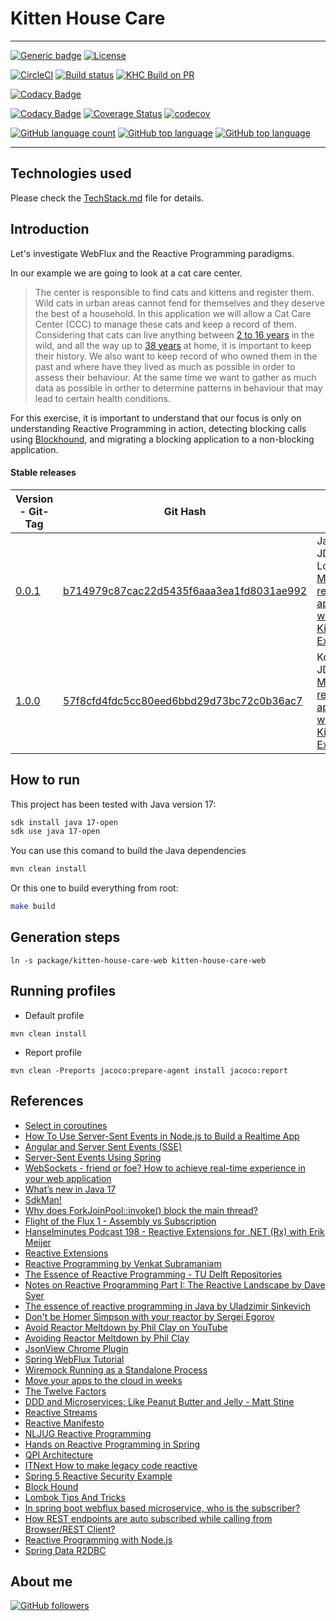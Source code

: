# Kitten House Care

---


[![Generic badge](https://img.shields.io/static/v1.svg?label=GitHub&message=Kitten%20House%20Care%20🐱&color=informational)](https://github.com/jesperancinha/kitten-house-care-parent) 
[![License](https://img.shields.io/badge/License-Apache%202.0-blue.svg)](https://opensource.org/licenses/Apache-2.0)

[![CircleCI](https://circleci.com/bb/jesperancinha/kitten-house-care-parent.svg?style=svg)](https://circleci.com/bb/jesperancinha/kitten-house-care-parent)
[![Build status](https://ci.appveyor.com/api/projects/status/jnsit0favwu0j0w0?svg=true)](https://ci.appveyor.com/project/jesperancinha/kitten-house-care-parent)
[![KHC Build on PR](https://github.com/jesperancinha/kitten-house-care-parent/actions/workflows/kitten-hc-pull-request.yml/badge.svg)](https://github.com/jesperancinha/kitten-house-care-parent/actions/workflows/kitten-hc-pull-request.yml)

[![Codacy Badge](https://app.codacy.com/project/badge/Grade/b7c544d2f59644249ba624b8bd6cdd74)](https://www.codacy.com/gh/jesperancinha/kitten-house-care-parent/dashboard?utm_source=github.com&amp;utm_medium=referral&amp;utm_content=jesperancinha/kitten-house-care-parent&amp;utm_campaign=Badge_Grade)

[![Codacy Badge](https://app.codacy.com/project/badge/Coverage/b7c544d2f59644249ba624b8bd6cdd74)](https://www.codacy.com/gh/jesperancinha/kitten-house-care-parent/dashboard?utm_source=github.com&utm_medium=referral&utm_content=jesperancinha/kitten-house-care-parent&utm_campaign=Badge_Coverage)
[![Coverage Status](https://coveralls.io/repos/github/jesperancinha/kitten-house-care-parent/badge.svg?branch=main)](https://coveralls.io/github/jesperancinha/kitten-house-care-parent?branch=main)
[![codecov](https://codecov.io/github/jesperancinha/kitten-house-care-parent/branch/main/graph/badge.svg?token=NMKeAhTQOt)](https://codecov.io/github/jesperancinha/kitten-house-care-parent)

[![GitHub language count](https://img.shields.io/github/languages/count/jesperancinha/kitten-house-care-parent.svg)](#)
[![GitHub top language](https://img.shields.io/github/languages/top/jesperancinha/kitten-house-care-parent.svg)](#)
[![GitHub top language](https://img.shields.io/github/languages/code-size/jesperancinha/kitten-house-care-parent.svg)](#)

---

## Technologies used

Please check the [TechStack.md](TechStack.md) file for details.

## Introduction

Let's investigate WebFlux and the Reactive Programming paradigms.

In our example we are going to look at a cat care center.

>The center is responsible to find cats and kittens and register them. Wild cats in urban areas cannot fend for themselves and they deserve the best of a household. In this application we will allow a Cat Care Center (CCC) to manage these cats and keep a record of them. Considering that cats can live anything between [2 to 16 years](https://www.mcvoordieren.nl/hoe-oud-wordt-een-kat) in the wild, and all the way up to [38 years](https://en.wikipedia.org/wiki/Creme_Puff_\(cat\)) at home, it is important to keep their history. We also want to keep record of who owned them in the past and where have they lived as much as possible in order to assess their behaviour. At the same time we want to gather as much data as possible in orther to determine patterns in behaviour that may lead to certain health conditions.

For this exercise, it is important to understand that our focus is only on understanding Reactive Programming in action, detecting blocking calls using [Blockhound](https://github.com/reactor/BlockHound), and migrating a blocking application to a non-blocking application. 

#### Stable releases

| Version  - Git-Tag                                                            | Git Hash                                                                                                         | Purpose                                                                                                                                                                     |
|-------------------------------------------------------------------------------|------------------------------------------------------------------------------------------------------------------|-----------------------------------------------------------------------------------------------------------------------------------------------------------------------------|
| [0.0.1](https://github.com/jesperancinha/kitten-house-care-parent/tree/0.0.1) | [b714979c87cac22d5435f6aaa3ea1fd8031ae992](https://github.com/jesperancinha/kitten-house-care-parent/tree/0.0.1) | Java with JDK17 and Lombok - [Making reactive applications with a Kitten Care Example](https://joaofilipesabinoesperancinha.nl/blog/blog6-reactive-with-kittens/index.html) |
| [1.0.0](https://github.com/jesperancinha/kitten-house-care-parent/tree/1.0.0) | [57f8cfd4fdc5cc80eed6bbd29d73bc72c0b36ac7](https://github.com/jesperancinha/kitten-house-care-parent/tree/1.0.0) | Kotlin with JDK17 - [Making reactive applications with a Kitten Care Example](https://joaofilipesabinoesperancinha.nl/blog/blog6-reactive-with-kittens/index.html)          |

## How to run
This project has been tested with Java version 17:

```bash
sdk install java 17-open
sdk use java 17-open
```

You can use this comand to build the Java dependencies

```bash
mvn clean install
```

Or this one to build everything from root:

```bash
make build
```

## Generation steps

```shell
ln -s package/kitten-house-care-web kitten-house-care-web
```

## Running profiles

-  Default profile

```shell
mvn clean install
```

-   Report profile

```shell
mvn clean -Preports jacoco:prepare-agent install jacoco:report 
```

## References

-   [Select in coroutines](https://kt.academy/article/cc-select)
-   [How To Use Server-Sent Events in Node.js to Build a Realtime App](https://www.digitalocean.com/community/tutorials/nodejs-server-sent-events-build-realtime-app)
-   [Angular and Server Sent Events (SSE)](https://bartoszgajda.com/2019/12/22/angular-and-server-sent-events-sse/)
-   [Server-Sent Events Using Spring](https://dzone.com/articles/server-sent-events-using-spring)
-   [WebSockets - friend or foe? How to achieve real-time experience in your web application](https://nexocode.com/blog/posts/websockets-friend-or-foe/)
-   [What’s new in Java 17](https://medium.com/javarevisited/whats-new-in-java-17-e94b033ef211)
-   [SdkMan!](https://sdkman.io/)
-   [Why does ForkJoinPool::invoke() block the main thread?](https://stackoverflow.com/questions/52591776/why-does-forkjoinpoolinvoke-block-the-main-thread)
-   [Flight of the Flux 1 - Assembly vs Subscription](https://spring.io/blog/2019/03/06/flight-of-the-flux-1-assembly-vs-subscription)
-   [Hanselminutes Podcast 198 - Reactive Extensions for .NET (Rx) with Erik Meijer](https://www.hanselman.com/blog/HanselminutesPodcast198ReactiveExtensionsForNETRxWithErikMeijer.aspx)
-   [Reactive Extensions](https://docs.microsoft.com/en-us/previous-versions/dotnet/reactive-extensions/hh242985(v=vs.103)?redirectedfrom=MSDN)
-   [Reactive Programming by Venkat Subramaniam](https://www.youtube.com/watch?v=weWSYIUdX6c)
-   [The Essence of Reactive Programming - TU Delft Repositories](https://repository.tudelft.nl/islandora/object/uuid:bd900036-40f4-432d-bfab-425cdebc466e/datastream/OBJ/download)
-   [Notes on Reactive Programming Part I: The Reactive Landscape by Dave Syer](https://dzone.com/articles/notes-on-reactive-programming-part-i-the-reactive)
-   [The essence of reactive programming in Java by Uladzimir Sinkevich](https://www.scnsoft.com/blog/java-reactive-programming)
-   [Don't be Homer Simpson with your reactor by Sergei Egorov](https://www.slideshare.net/Pivotal/dont-be-homer-simpson-with-your-reactor)
-   [Avoid Reactor Meltdown by Phil Clay on YouTube](https://www.youtube.com/watch?v=xCu73WVg8Ps)
-   [Avoiding Reactor Meltdown by Phil Clay](https://github.com/philsttr/avoiding-reactor-meltdown)
-   [JsonView Chrome Plugin](https://chrome.google.com/webstore/detail/jsonview/chklaanhfefbnpoihckbnefhakgolnmc)
-   [Spring WebFlux Tutorial](https://howtodoinjava.com/spring-webflux/spring-webflux-tutorial/)
-   [Wiremock Running as a Standalone Process](http://wiremock.org/docs/running-standalone/)
-   [Move your apps to the cloud in weeks](https://pivotal.io/application-modernization)
-   [The Twelve Factors](https://12factor.net/)
-   [DDD and Microservices: Like Peanut Butter and Jelly - Matt Stine](https://content.pivotal.io/slides/ddd-and-microservices-like-peanut-butter-and-jelly-matt-stine)
-   [Reactive Streams](http://www.reactive-streams.org/)
-   [Reactive Manifesto](https://www.reactivemanifesto.org/)
-   [NLJUG Reactive Programming](https://nljug.org/java-magazine/reactive-programming/)
-   [Hands on Reactive Programming in Spring](https://www.bol.com/nl/p/hands-on-reactive-programming-in-spring-5/9200000084600333/?bltgh=pCsqVROC1Zv4I9xR0JRJfw.1.4.ProductTitle)
-   [QPI Architecture](https://en.wikipedia.org/wiki/Intel_QuickPath_Interconnect)
-   [ITNext How to make legacy code reactive](https://itnext.io/how-to-make-legacy-code-reactive-2debcb3d0a40)
-   [Spring 5 Reactive Security Example](https://github.com/eugenp/tutorials/tree/master/spring-5-reactive-security)
-   [Block Hound](https://github.com/reactor/BlockHound)
-   [Lombok Tips And Tricks](https://github.com/piczmar/lombok-tips-and-tricks)
-   [In spring boot webflux based microservice, who is the subscriber?](https://stackoverflow.com/questions/48181801/in-spring-boot-webflux-based-microservice-who-is-the-subscriber)
-   [How REST endpoints are auto subscribed while calling from Browser/REST Client?](https://stackoverflow.com/questions/50795071/how-rest-endpoints-are-auto-subscribed-while-calling-from-browser-rest-client)
-   [Reactive Programming with Node.js](https://www.amazon.com/Reactive-Programming-Node-js-Fernando-Doglio/dp/1484221516)
-   [Spring Data R2DBC](https://spring.io/projects/spring-data-r2dbc)

## About me

[![GitHub followers](https://img.shields.io/github/followers/jesperancinha.svg?label=Jesperancinha&style=for-the-badge&logo=github&color=grey "GitHub")](https://github.com/jesperancinha)
